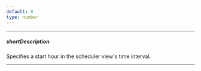 ```yaml
---
default: 0
type: number
---
```

---
##### shortDescription
Specifies a start hour in the scheduler view's time interval.

---
